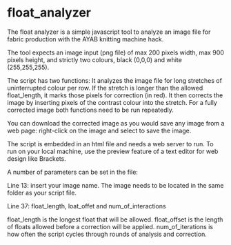 # float_analyzer

The float analyzer is a simple javascript tool to analyze an image file for fabric production with the AYAB knitting machine hack.

The tool expects an image input (png file) of max 200 pixels width, max 900 pixels height, and strictly two colours, black (0,0,0) and white (255,255,255). 

The script has two functions: 
It analyzes the image file for long stretches of uninterrupted colour per row. If the stretch is longer than the allowed float_length, it marks those pixels for correction (in red). 
It then corrects the image by inserting pixels of the contrast colour into the stretch. 
For a fully corrected image both functions need to be run repeatedly. 

You can download the corrected image as you would save any image from a web page: right-click on the image and select to save the image. 

The script is embedded in an html file and needs a web server to run. To run on your local machine, use the preview feature of a text editor for web design like Brackets. 

A number of parameters can be set in the file:

Line 13: insert your image name. The image needs to be located in the same folder as your script file. 

Line 37: float_length, loat_offet and num_of_interactions

float_length is the longest float that will be allowed. 
float_offset is the length of floats allowed before a correction will be applied. 
num_of_iterations is how often the script cycles through rounds of analysis and correction. 


